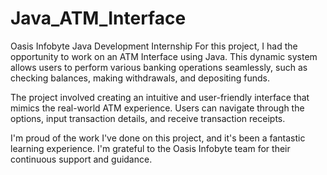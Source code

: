 # Java_ATM_Interface
Oasis Infobyte Java Development Internship
For this project, I had the opportunity to work on an ATM Interface using Java. This dynamic system allows users to perform various banking operations seamlessly, such as checking balances, making withdrawals, and depositing funds.

The project involved creating an intuitive and user-friendly interface that mimics the real-world ATM experience. Users can navigate through the options, input transaction details, and receive transaction receipts.

I'm proud of the work I've done on this project, and it's been a fantastic learning experience. I'm grateful to the Oasis Infobyte team for their continuous support and guidance.

